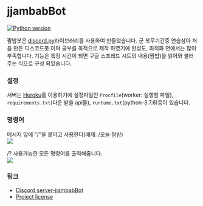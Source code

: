 # jjambabBot

[![Python version](https://img.shields.io/badge/python-3.7%20-blue.svg)](https://python.org)

짬밥봇은 [discord.py](https://github.com/Rapptz/discord.py)라이브러리를 사용하여 만들었습니다. 군 복무기간중 연습삼아 처음 만든 디스코드봇 이며 공부를 목적으로 제작 하였기에 완성도, 최적화 면에서는 많이 부족합니다. 기능은 특정 시간이 되면 구글 스프레드 시트의 내용(짬밥)을 읽어와 불러주는 식으로 구성 되있습니다.

### 설정
서버는 [Heroku](https://heroku.com)를 이용하기에 설정파일인 `Procfile`(worker: 실행할 파일), `requirements.txt`(다운 받을 api들), `runtume.txt`(python-3.7.6)등이 있습니다.

### 명령어

메시지 앞에 "/"을 붙이고 사용한다(예제: /오늘 짬밥)
<br/><img src="https://i.imgur.com/oNwzXxU.png"></img>

/? 사용가능한 모든 명령어를 출력해줍니다.
<br/><img src="https://i.imgur.com/aZgffa1.png"></img>

### 링크

* [Discord server-jjambabBot](https://discord.gg/4vzmKG9)
* [Project license](LICENSE)

